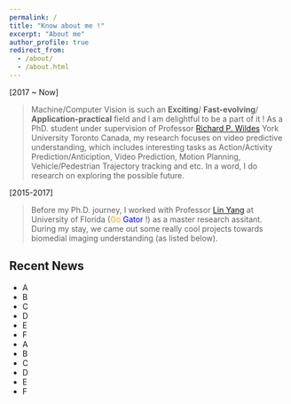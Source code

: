 ```yaml
---
permalink: /
title: "Know about me !"
excerpt: "About me"
author_profile: true
redirect_from: 
  - /about/
  - /about.html
---
```


[2017 ~ Now]
> Machine/Computer Vision is such an <b>Exciting</b>/ <b>Fast-evolving</b>/ <b>Application-practical</b> field and I am delightful to be a part of it ! As a PhD. student under supervision of Professor <a href="http://www.cse.yorku.ca/~wildes/">Richard P. Wildes</a> York University Toronto Canada, my research focuses on video predictive understanding, which includes interesting tasks as Action/Activity Prediction/Anticiption, Video Prediction, Motion Planning, Vehicle/Pedestrian Trajectory tracking and etc. In a word, I do research on exploring the possible future.

[2015-2017]
> Before my Ph.D. journey, I worked with Professor <a href='https://www.bme.ufl.edu/labs/yang/'> Lin Yang</a> at University of Florida (<font color='orange'>Go</font> <font color='blue'>Gator</font> !) as a master research assitant. During my stay, we came out some really cool projects towards biomedial imaging understanding (as listed below). 

## Recent News
<div id='list_scroll'>
    <nav>
        <ul>
            <li> A </li>
            <li> B </li>
            <li> C </li>
            <li> D </li>
            <li> E </li>
            <li> F </li>
            <li> A </li>
            <li> B </li>
            <li> C </li>
            <li> D </li>
            <li> E </li>
            <li> F </li>
        </ul>
    </nav>
</div>
